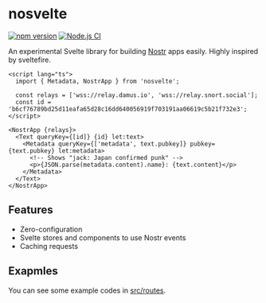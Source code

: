 # nosvelte

[![npm version](https://badge.fury.io/js/nosvelte.svg)](https://badge.fury.io/js/nosvelte)
[![Node.js CI](https://github.com/akiomik/nosvelte/actions/workflows/node-ci.yml/badge.svg)](https://github.com/akiomik/nosvelte/actions/workflows/node-ci.yml)

An experimental Svelte library for building [Nostr](https://nostr.com) apps easily.
Highly inspired by sveltefire.

```svelte
<script lang="ts">
  import { Metadata, NostrApp } from 'nosvelte';

  const relays = ['wss://relay.damus.io', 'wss://relay.snort.social'];
  const id = 'b6cf76789bd25d11eafa65d28c16dd640056919f703191aa06619c5b21f732e3';
</script>

<NostrApp {relays}>
  <Text queryKey={[id]} {id} let:text>
    <Metadata queryKey={['metadata', text.pubkey]} pubkey={text.pubkey} let:metadata>
      <!-- Shows "jack: Japan confirmed punk" -->
      <p>{JSON.parse(metadata.content).name}: {text.content}</p>
    </Metadata>
  </Text>
</NostrApp>
```

## Features

- Zero-configuration
- Svelte stores and components to use Nostr events
- Caching requests

## Exapmles

You can see some example codes in [src/routes](https://github.com/akiomik/nosvelte/tree/main/src/routes).
